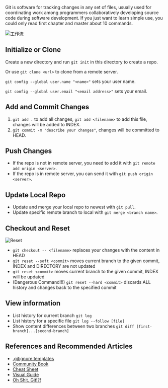 
Git is software for tracking changes in any set of files, usually used for coordinating work among programmers collaboratively developing source code during software development. If you just want to learn simple use, you could only read first chapter and master about 10 commands.

<!--more-->

![工作流](https://cdn.jsdelivr.net/gh/jiagengding/pictures@main/uPic/pATn74.jpg)

## Initialize or Clone

Create a	new directory and run `git init` in this directory to create a repo.

Or use `git clone <url>` to clone from a remote server.

`git config --global user.name "<name>"` sets your user name.

`git config --global user.email "<email address>"` sets your email.

## Add and Commit Changes

1. `git add .` to add all changes, `git add <filename>` to add this file, changes will be added to INDEX.
2. `git commit -m "describe your changes"`, changes will be committed to HEAD.

## Push Changes

- If the repo is not in remote server, you need to add it with `git remote add origin <server>`.
- If the repo is in remote server, you can send it with `git push origin <server>`.

## Update Local Repo

- Update and merge your local repo to newest with `git pull`.
- Update specific remote branch to local with `git merge <branch name>`.

## Checkout and Reset

![Reset](https://cdn.jsdelivr.net/gh/jiagengding/pictures@main/uPic/quwenf.jpg)

- `git checkout -- <filename>` replaces your changes with the content in HEAD
- `git reset --soft <commit>` moves current branch to the given commit, INDEX and DIRECTORY are not updated
- `git reset <commit>` moves current branch to the given commit, INDEX will be updated
- (Dangerous Command!!!) `git reset --hard <commit>` discards ALL history and changes back to the specified commit

## View information

- List history for current branch `git log`
- List history for a specific file `git log --follow [file]`
- Show content differences between two branches `git diff [first-branch]...[second-branch]`

## References and Recommended Articles

- [.gitignore templates](https://github.com/github/gitignore)
- [ Community Book ](http://book.git-scm.com)
- [ Cheat Sheet ](https://training.github.com/downloads/github-git-cheat-sheet/)
- [ Visual Guide ](http://marklodato.github.io/visual-git-guide/index-en.html)
- [ Oh Shit, Git!?! ](https://ohshitgit.com)
